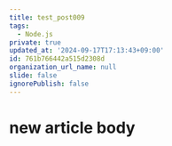 ```yaml
---
title: test_post009
tags:
  - Node.js
private: true
updated_at: '2024-09-17T17:13:43+09:00'
id: 761b766442a515d2308d
organization_url_name: null
slide: false
ignorePublish: false
---
```

# new article body
